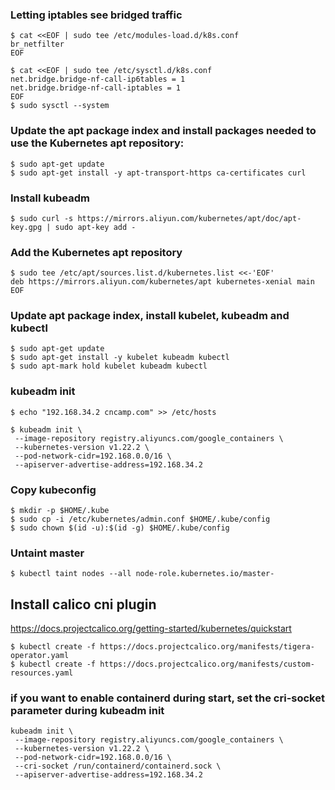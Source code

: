 ### Letting iptables see bridged traffic

```shell
$ cat <<EOF | sudo tee /etc/modules-load.d/k8s.conf
br_netfilter
EOF

$ cat <<EOF | sudo tee /etc/sysctl.d/k8s.conf
net.bridge.bridge-nf-call-ip6tables = 1
net.bridge.bridge-nf-call-iptables = 1
EOF
$ sudo sysctl --system
```

### Update the apt package index and install packages needed to use the Kubernetes apt repository:

```shell
$ sudo apt-get update
$ sudo apt-get install -y apt-transport-https ca-certificates curl
```

### Install kubeadm

```shell
$ sudo curl -s https://mirrors.aliyun.com/kubernetes/apt/doc/apt-key.gpg | sudo apt-key add -
```

### Add the Kubernetes apt repository

```shell
$ sudo tee /etc/apt/sources.list.d/kubernetes.list <<-'EOF'
deb https://mirrors.aliyun.com/kubernetes/apt kubernetes-xenial main
EOF
```

### Update apt package index, install kubelet, kubeadm and kubectl

```shell
$ sudo apt-get update
$ sudo apt-get install -y kubelet kubeadm kubectl
$ sudo apt-mark hold kubelet kubeadm kubectl
```

### kubeadm init
```shell
$ echo "192.168.34.2 cncamp.com" >> /etc/hosts
```

```shell
$ kubeadm init \
 --image-repository registry.aliyuncs.com/google_containers \
 --kubernetes-version v1.22.2 \
 --pod-network-cidr=192.168.0.0/16 \
 --apiserver-advertise-address=192.168.34.2
```

### Copy kubeconfig

```shell
$ mkdir -p $HOME/.kube
$ sudo cp -i /etc/kubernetes/admin.conf $HOME/.kube/config
$ sudo chown $(id -u):$(id -g) $HOME/.kube/config
```

### Untaint master

```shell
$ kubectl taint nodes --all node-role.kubernetes.io/master-
```

## Install calico cni plugin

https://docs.projectcalico.org/getting-started/kubernetes/quickstart

```shell
$ kubectl create -f https://docs.projectcalico.org/manifests/tigera-operator.yaml
$ kubectl create -f https://docs.projectcalico.org/manifests/custom-resources.yaml
```

### if you want to enable containerd during start, set the cri-socket parameter during kubeadm init
```
kubeadm init \
 --image-repository registry.aliyuncs.com/google_containers \
 --kubernetes-version v1.22.2 \
 --pod-network-cidr=192.168.0.0/16 \
 --cri-socket /run/containerd/containerd.sock \
 --apiserver-advertise-address=192.168.34.2
 ```
